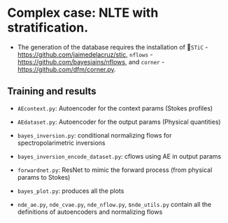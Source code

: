 # Complex case: NLTE with stratification.

- The generation of the database requires the installation of  `STiC` - https://github.com/jaimedelacruz/stic, `nflows` - https://github.com/bayesiains/nflows, and `corner` - https://github.com/dfm/corner.py.

## Training and results

- `AEcontext.py`: Autoencoder for the context params (Stokes profiles)
- `AEdataset.py`: Autoencoder for the output params (Physical quantities)

- `bayes_inversion.py`: conditional normalizing flows for spectropolarimetric inversions
- `bayes_inversion_encode_dataset.py`: cflows using AE in output params
- `forwardnet.py`: ResNet to mimic the forward process (from physical params to Stokes)
- `bayes_plot.py`: produces all the plots

- `nde_ae.py`, `nde_cvae.py`, `nde_nflow.py`, s`nde_utils.py` contain all the definitions of autoencoders and normalizing flows